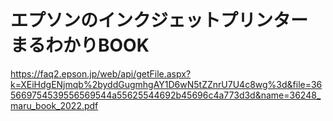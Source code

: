 # エプソンのインクジェットプリンター まるわかりBOOK
https://faq2.epson.jp/web/api/getFile.aspx?k=XEiHdgENjmqb%2byddGugmhgAY1D6wN5tZZnrU7U4c8wg%3d&file=365669754539556569544a55625544692b45696c4a773d3d&name=36248_maru_book_2022.pdf
